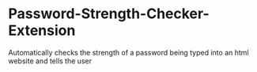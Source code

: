 # Password-Strength-Checker-Extension
Automatically checks the strength of a password being typed into an html website and tells the user
